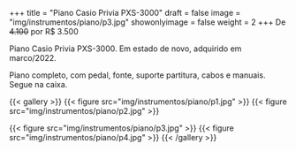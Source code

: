 +++
title = "Piano Casio Privia PXS-3000"
draft = false
image = "img/instrumentos/piano/p3.jpg"
showonlyimage = false
weight = 2
+++
De ~~4.100~~ por <span class="price">R$ 3.500</span>

Piano Casio Privia PXS-3000. Em estado de novo, adquirido em marco/2022.
<!--more-->
Piano completo, com pedal, fonte, suporte partitura, cabos e manuais. Segue na caixa.

{{< gallery >}}
{{< figure src="img/instrumentos/piano/p1.jpg" >}}
{{< figure src="img/instrumentos/piano/p2.jpg" >}}

{{< figure src="img/instrumentos/piano/p3.jpg" >}}
{{< figure src="img/instrumentos/piano/p4.jpg" >}}
{{< /gallery >}}


